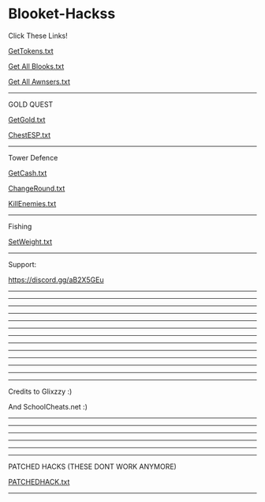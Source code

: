 # Blooket-Hackss
Click These Links!

[GetTokens.txt](https://github.com/CyberPunkONE/Blooket-Hackss/files/8121884/GetTokens.txt)

[Get All Blooks.txt](https://github.com/CyberPunkONE/Blooket-Hackss/files/8121885/Get.All.Blooks.txt)


[Get All Awnsers.txt](https://github.com/CyberPunkONE/Blooket-Hackss/files/8121887/Get.All.Awnsers.txt)

****************************************

GOLD QUEST

[GetGold.txt](https://github.com/CyberPunkONE/Blooket-Hackss/files/8121908/GetGold.txt)

[ChestESP.txt](https://github.com/CyberPunkONE/Blooket-Hackss/files/8121912/ChestESP.txt)

**************************** 

Tower Defence

[GetCash.txt](https://github.com/CyberPunkONE/Blooket-Hackss/files/8121920/GetCash.txt)

[ChangeRound.txt](https://github.com/CyberPunkONE/Blooket-Hackss/files/8121925/ChangeRound.txt)

[KillEnemies.txt](https://github.com/CyberPunkONE/Blooket-Hackss/files/8121930/KillEnemies.txt)

**************************************************************************************

Fishing

[SetWeight.txt](https://github.com/CyberPunkONE/Blooket-Hackss/files/8121943/SetWeight.txt)

************************************************************************


Support:

https://discord.gg/aB2X5GEu



********************************************

********************************************

********************************************

********************************************

********************************************

********************************************

********************************************

********************************************

********************************************

********************************************

********************************************

********************************************

********************************************

Credits to Glixzzy :)

And SchoolCheats.net :)

******************************************

******************************************

*********************************************

*********************************************

**********************************************

**************************************
PATCHED HACKS (THESE DONT WORK ANYMORE)

[PATCHEDHACK.txt](https://github.com/CyberPunkONE/Blooket-Hackss/files/8126278/PATCHEDHACK.txt)

**********************************************




